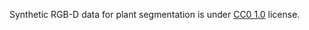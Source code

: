 Synthetic RGB-D data for plant segmentation is under [CC0 1.0](https://creativecommons.org/publicdomain/zero/1.0/legalcode) license.